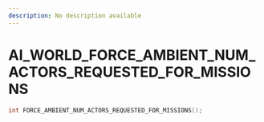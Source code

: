 ```yaml
---
description: No description available 
---
```


# AI_WORLD\_FORCE_AMBIENT_NUM_ACTORS_REQUESTED_FOR_MISSIONS

```cpp
int FORCE_AMBIENT_NUM_ACTORS_REQUESTED_FOR_MISSIONS();
```